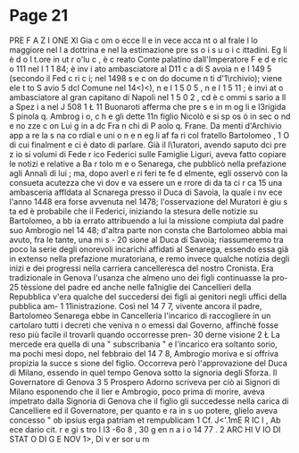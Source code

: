 # Page 21

PRE F A Z I ONE Xl Gia c om o ecce ll e in vece acca nt o al frale l lo maggiore nel l a dottrina e nel la estimazione pre ss o i s u o i c ittadini. Eg li è d o l t.ore in ut r o'lu c , è c reato Conte palatino dall'Imperatore F e d e ric o 111 nel I 1 1 84; è inv i ato ambasciatore al D11 c a di S avoia n e l 149 5 (secondo il Fed c ri c i; nel 1498 s e c on do docume n ti d'1\rchivio); viene ele t to S avio 5 dcl Comune nel 14<)<), n e l 1 5 0 5 , n e l 1 5 11 ; è invi at o ambasciatore al gran capitano di Napoli nel 1 5 0 2 , cd è c ommi s sario a ll a Spez i a nel J 508 1 Ł 11 Buonaroti afferma che pre s e in m og li e l3rigida S pinola q. Ambrog i o, c h e gli dette 11n figlio Nicolò e si sp os ò in sec o nd e no zze c on Lui g in a dc Fra n chi di P aolo q. Frane. Da menti d'Archivio app a re la s na co rdial e uni o n e n eg li af fa ri col fratello Bartolomeo , 1 O di cui finalment e ci è dato di parlare. Già il l\1uratori, avendo saputo dci pre z io si volumi di Fede r ico Federici sulle Famiglie Liguri, aveva fatto copiare le notizi e relative a Ba r tolo m e o Senarega, che pubblicò nella prefazione agli Annali di lui ; ma, dopo averl e ri feri te fe d elmente, egli osservò con la consueta acutezza che vi dov e va essere un e rrore di da ta ci r ca 15 una ambasceria affldata al Scnarega presso il Duca di Savoia, la quale i nv ece l'anno 1448 era forse avvenuta nel 1478; l'osservazione del Muratori è giu s ta ed è probabile che il Federici, iniziando la stesura delle notizie su Bartolomeo, a bb ia errato attribuendo a lui la missione compiuta dal padre suo Ambrogio nel 14 48; d'altra parte non consta che Bartolomeo abbia mai avuto, fra le tante, una mi s - 20 sione al Duca di Savoia; riassumeremo tra poco la serie degli onorevoli incarichi affidati al Senarega, essendo essa già in extenso nella prefazione muratoriana, e remo invece qualche notizia degli inizi e dei progressi nella carriera cancelleresca del nostro Cronista. Era tradizionale in Genova l'usanza che almeno uno dei figli continuasse la pro- 25 tèssione del padre ed anche nelle fa1niglie dei Cancellieri della Repubblica v'era qualche del succedersi dei figli ai genitori negli uffici della pubblica am- 1 11inistrazione. Così nel 14 7 7, vivente ancora il padre, Bartolomeo Senarega ebbe in Cancelleria l'incarico di raccogliere in un cartolaro tutti i decreti che veniva n o emessi dal Governo, affinchè fosse reso più facile il trovarli quando occorresse pren- 30 derne visione 2 Ł La mercede era quella di una " subscribania " e l'incarico era soltanto sorio, ma pochi mesi dopo, nel febbraio del 14 7 8, Ambrogio moriva e si offriva propizia la succe s sione del figlio. Occorreva però l'approvazione del Duca di Milano, essendo in quel tempo Genova sotto la signoria degli Sforza. Il Governatore di Genova 3 5 Prospero Adorno scriveva per ciò ai Signori di Milano esponendo che il lier e Ambrogio, poco prima di morire, aveva impetrato dalla Signoria di Genova che il figlio gli succedesse nella carica di Cancelliere ed il Governatore, per quanto e ra in s uo potere, glielo aveva concesso " ob ipsius erga patriam et rempublicam 1 Cf. J<'.1mE R IC I , Ab ece dario cit. r e gi s tro I I3 -6o 8 , 30 g en n a i o 14 77 . 2 ARC HI V IO DI STAT O DI G E NOV 1>, Di v er sor u m